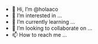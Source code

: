 - 👋 Hi, I’m @holaaco
- 👀 I’m interested in ...
- 🌱 I’m currently learning ...
- 💞️ I’m looking to collaborate on ...
- 📫 How to reach me ...

<!---
holaaco/holaaco is a ✨ special ✨ repository because its `README.md` (this file) appears on your GitHub profile.
You can click the Preview link to take a look at your changes.
--->
